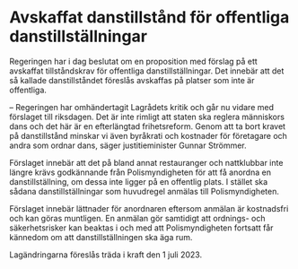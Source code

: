 # Avskaffat danstillstånd för offentliga danstillställningar

Regeringen har i dag beslutat om en propo­sition med förslag på ett avskaffat tillstånds­krav för offentliga dans­till­ställningar. Det innebär att det så kallade dans­tillståndet föreslås avskaffas på platser som inte är offentliga.

– Regeringen har omhänder­tagit Lagrådets kritik och går nu vidare med förslaget till riksdagen. Det är inte rimligt att staten ska reglera människors dans och det här är en efter­längtad frihets­reform. Genom att ta bort kravet på dans­tillstånd minskar vi även byråkrati och kostnader för före­tagare och andra som ordnar dans, säger justitie­minister Gunnar Strömmer.

Förslaget innebär att det på bland annat restau­ranger och natt­klubbar inte längre krävs god­kännande från Polis­myndig­heten för att få anordna en dans­till­ställning, om dessa inte ligger på en offentlig plats. I stället ska sådana dans­till­ställningar som huvud­regel anmälas till Polis­myndigheten.

Förslaget innebär lättnader för anord­naren eftersom anmälan är kostnadsfri och kan göras muntligen. En anmälan gör samtidigt att ordnings- och säkerhets­risker kan beaktas i och med att Polis­myndig­heten fortsatt får känne­dom om att dans­till­ställ­ningen ska äga rum.

Lagändringarna föreslås träda i kraft den 1 juli 2023.
